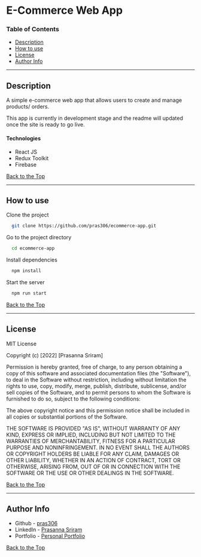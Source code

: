 # E-Commerce Web App

### Table of Contents

- [Description](#description)
- [How to use](#how-to-use)
- [License](#license)
- [Author Info](#author-info)

---

## Description

A simple e-commerce web app that allows users to create and manage products/ orders. 

This app is currently in development stage and the readme will updated once the site is ready to go live.

#### Technologies

- React JS
- Redux Toolkit
- Firebase

[Back to the Top](#e-commerce-web-app)

---

## How to use

Clone the project 

```bash
  git clone https://github.com/pras306/ecommerce-app.git
```

Go to the project directory

```bash
  cd ecommerce-app
```

Install dependencies

```bash
  npm install
```

Start the server

```bash
  npm run start
```

[Back to the Top](#e-commerce-web-app)

---

## License

MIT License

Copyright (c) [2022] [Prasanna Sriram]

Permission is hereby granted, free of charge, to any person obtaining a copy
of this software and associated documentation files (the "Software"), to deal
in the Software without restriction, including without limitation the rights
to use, copy, modify, merge, publish, distribute, sublicense, and/or sell
copies of the Software, and to permit persons to whom the Software is
furnished to do so, subject to the following conditions:

The above copyright notice and this permission notice shall be included in all
copies or substantial portions of the Software.

THE SOFTWARE IS PROVIDED "AS IS", WITHOUT WARRANTY OF ANY KIND, EXPRESS OR
IMPLIED, INCLUDING BUT NOT LIMITED TO THE WARRANTIES OF MERCHANTABILITY,
FITNESS FOR A PARTICULAR PURPOSE AND NONINFRINGEMENT. IN NO EVENT SHALL THE
AUTHORS OR COPYRIGHT HOLDERS BE LIABLE FOR ANY CLAIM, DAMAGES OR OTHER
LIABILITY, WHETHER IN AN ACTION OF CONTRACT, TORT OR OTHERWISE, ARISING FROM,
OUT OF OR IN CONNECTION WITH THE SOFTWARE OR THE USE OR OTHER DEALINGS IN THE
SOFTWARE.

[Back to the Top](#e-commerce-web-app)

---

## Author Info

- Github - [pras306](https://github.com/pras306)
- LinkedIn - [Prasanna Sriram](https://www.linkedin.com/in/prasanna-sriram/)
- Portfolio - [Personal Portfolio](https://prasanna-sriram.netlify.app/)

[Back to the Top](#e-commerce-web-app)

